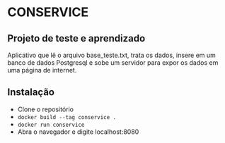 # CONSERVICE
## Projeto de teste e aprendizado

Aplicativo que lê o arquivo base_teste.txt, trata os dados, insere em um banco de dados Postgresql e sobe um servidor para expor os dados em uma página de internet.

## Instalação

- Clone o repositório
- `docker build --tag conservice .`
- `docker run conservice`
- Abra o navegador e digite localhost:8080

